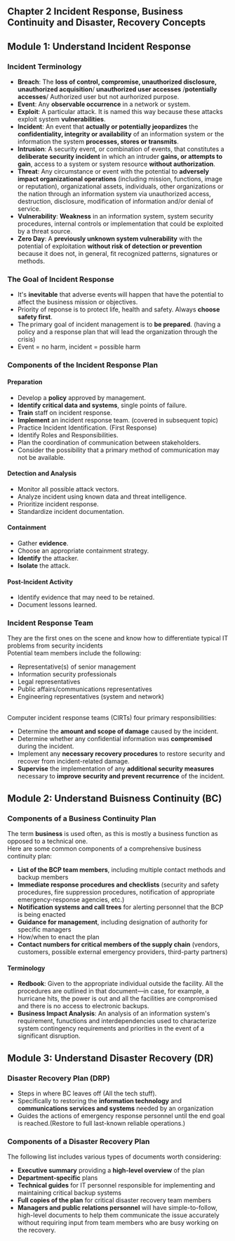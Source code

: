 Chapter 2 Incident Response, Business Continuity and Disaster, Recovery Concepts
---------
## Module 1: Understand Incident Response

### Incident Terminology
* **Breach**: The **loss of control, compromise, unauthorized disclosure, unauthorized acquisition**/ **unauthorized user accesses** /**potentially accesses**/ Authorized user but not aurhorized purpose.
* **Event**: Any **observable occurrence** in a network or system.
* **Exploit**: A particular attack. It is named this way because these attacks exploit system **vulnerabilities**.
* **Incident**: An event that **actually or potentially jeopardizes** the **confidentiality, integrity or availability** of an information system or 
the information the system **processes, stores or transmits**.
* **Intrusion**: A security event, or combination of events, that constitutes a **deliberate security incident** in which an intruder **gains, or attempts to gain**, 
access to a system or system resource **without authorization**. 
* **Threat**: Any circumstance or event with the potential to **adversely impact organizational operations** (including mission, functions, image or reputation), 
organizational assets, individuals, other organizations or the nation through an information system via unauthorized access, destruction, disclosure, 
modification of information and/or denial of service.
* **Vulnerability**: **Weakness** in an information system, system security procedures, internal controls or implementation that could be exploited by a threat source.
* **Zero Day**: A **previously unknown system vulnerability** with the potential of exploitation **without risk of detection or prevention** because it does not, in general, fit recognized patterns, signatures or methods.

### The Goal of Incident Response
* It's **inevitable** that adverse events will happen that have the potential to affect the business mission or objectives.
* Priority of reponse is to protect life, health and safety. Always **choose safety first**.
* The primary goal of incident management is to **be prepared**. (having a policy and a response plan that will lead the organization through the crisis)
* Event = no harm, incident = possible harm

### Components of the Incident Response Plan
#### Preparation
* Develop a **policy** approved by management.
* **Identify critical data and systems**, single points of failure.
* **Train** staff on incident response.
* **Implement** an incident response team. (covered in subsequent topic)
* Practice Incident Identification. (First Response)
* Identify Roles and Responsibilities.
* Plan the coordination of communication between stakeholders.
* Consider the possibility that a primary method of communication may not be available.

#### Detection and Analysis
* Monitor all possible attack vectors.
* Analyze incident using known data and threat intelligence.
* Prioritize incident response.
* Standardize incident documentation.

#### Containment
* Gather **evidence**.
* Choose an appropriate containment strategy.
* **Identify** the attacker.
* **Isolate** the attack.

#### Post-Incident Activity
* Identify evidence that may need to be retained.
* Document lessons learned.

### Incident Response Team
They are the first ones on the scene and know how to differentiate typical IT problems from security incidents
<br />Potential team members include the following:
* Representative(s) of senior management
* Information security professionals
* Legal representatives
* Public affairs/communications representatives
* Engineering representatives (system and network)

<br />Computer incident response teams (CIRTs) four primary responsibilities:
* Determine the **amount and scope of damage** caused by the incident.
* Determine whether any confidential information was **compromised** during the incident.
* Implement any **necessary recovery procedures** to restore security and recover from incident-related damage.
* **Supervise** the implementation of any **additional security measures** necessary to **improve security and prevent recurrence** of the incident.

## Module 2: Understand Buisness Continuity (BC)
### Components of a Business Continuity Plan
The term **business** is used often, as this is mostly a business function as opposed to a technical one. <br />
Here are some common components of a comprehensive business continuity plan:
* **List of the BCP team members**, including multiple contact methods and backup members
* **Immediate response procedures and checklists** (security and safety procedures, fire suppression procedures, notification of appropriate emergency-response agencies, etc.)
* **Notification systems and call trees** for alerting personnel that the BCP is being enacted
* **Guidance for management**, including designation of authority for specific managers
* How/when to enact the plan
* **Contact numbers for critical members of the supply chain** (vendors, customers, possible external emergency providers, third-party partners)

#### Terminology
* **Redbook**: Given to the appropriate individual outside the facility. All the procedures are outlined in that document—in case, for example, a hurricane hits, the power is out and all the facilities are compromised and there is 
no access to electronic backups.
* **Business Impact Analysis**: An analysis of an information system's requirement, funuctions and interdependencies used to characterize system contingency requirements and priorities in the event of a significant disruption.

## Module 3: Understand Disaster Recovery (DR)
### Disaster Recovery Plan (DRP)
* Steps in where BC leaves off (All the tech stuff). 
* Specifically to restoring the **information technology** and **communications services and systems** needed by an organization
* Guides the actions of emergency response personnel until the end goal is reached.(Restore to full last-known reliable operations.)

### Components of a Disaster Recovery Plan
The following list includes various types of documents worth considering:
* **Executive summary** providing a **high-level overview** of the plan
* **Department-specific** plans
* **Technical guides** for IT personnel responsible for implementing and maintaining critical backup systems
* **Full copies of the plan** for critical disaster recovery team members
* **Managers and public relations personnel** will have simple-to-follow, high-level documents to help them communicate the issue accurately without 
requiring input from team members who are busy working on the recovery. 

